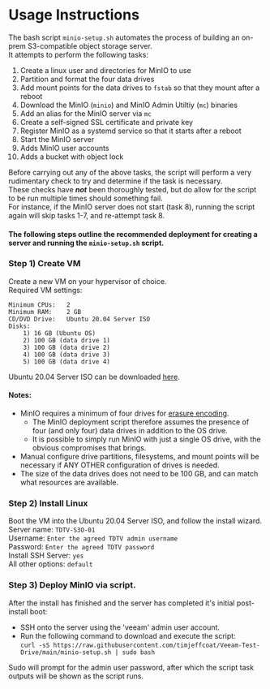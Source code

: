 # Usage Instructions
The bash script `minio-setup.sh` automates the process of building an on-prem S3-compatible object storage server.  
It attempts to perform the following tasks:
1. Create a linux user and directories for MinIO to use
2. Partition and format the four data drives
3. Add mount points for the data drives to `fstab` so that they mount after a reboot
4. Download the MinIO (`minio`) and MinIO Admin Utiltiy (`mc`) binaries
5. Add an alias for the MinIO server via `mc`
6. Create a self-signed SSL certificate and private key
7. Register MinIO as a systemd service so that it starts after a reboot
8. Start the MinIO server
9. Adds MinIO user accounts
10. Adds a bucket with object lock
  
Before carrying out any of the above tasks, the script will perform a very rudimentary check to try and determine if the task is necessary.  
These checks have ***not*** been thoroughly tested, but do allow for the script to be run multiple times should something fail.  
For instance, if the MinIO server does not start (task 8), running the script again will skip tasks 1-7, and re-attempt task 8.  
  
#### The following steps outline the recommended deployment for creating a server and running the `minio-setup.sh` script.  
### Step 1) Create VM
Create a new VM on your hypervisor of choice.  
Required VM settings:
```
Minimum CPUs:	2
Minimum RAM:	2 GB
CD/DVD Drive: 	Ubuntu 20.04 Server ISO
Disks:
	1) 16 GB (Ubuntu OS)
	2) 100 GB (data drive 1)
	3) 100 GB (data drive 2)
	4) 100 GB (data drive 3)
	5) 100 GB (data drive 4)
```	
Ubuntu 20.04 Server ISO can be downloaded [here](https://releases.ubuntu.com/20.04/ubuntu-20.04.3-live-server-amd64.iso).

#### Notes:
* MinIO requires a minimum of four drives for [erasure encoding](https://docs.min.io/minio/baremetal/concepts/erasure-coding.html).
	* The MinIO deployment script therefore assumes the presence of four (and only four) data drives in addition to the OS drive. 
	* It is possible to simply run MinIO with just a single OS drive, with the obvious compromises that brings. 
* Manual configure drive partitions, filesystems, and mount points will be necessary if ANY OTHER configuration of drives is needed. 
* The size of the data drives does not need to be 100 GB, and can match what resources are available.

### Step 2) Install Linux
Boot the VM into the Ubuntu 20.04 Server ISO, and follow the install wizard.  
Server name:		`TDTV-S3O-01`  
Username: 		`Enter the agreed TDTV admin username`  
Password: 		`Enter the agreed TDTV password`    
Install SSH Server:	`yes`  
All other options:	`default`  

### Step 3) Deploy MinIO via script.
After the install has finished and the server has completed it's initial post-install boot:
* SSH onto the server using the 'veeam' admin user account.  
* Run the following command to download and execute the script:  
`curl -sS https://raw.githubusercontent.com/timjeffcoat/Veeam-Test-Drive/main/minio-setup.sh | sudo bash`  
  
Sudo will prompt for the admin user password, after which the script task outputs will be shown as the script runs.  
